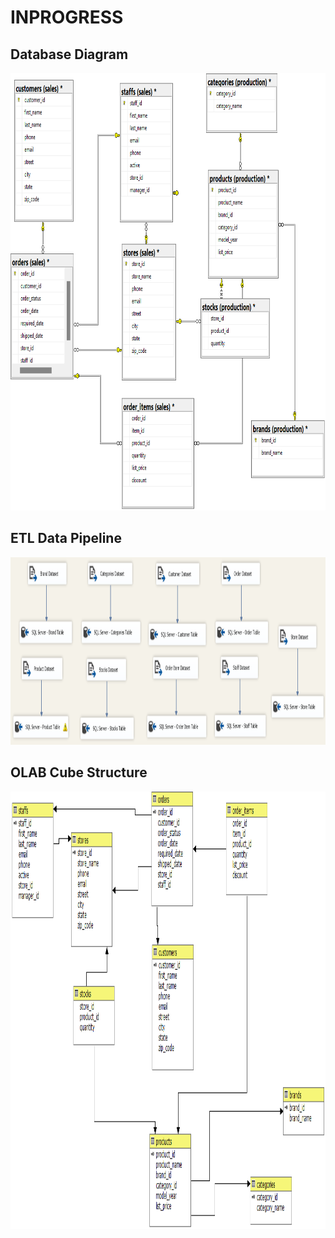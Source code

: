 # INPROGRESS
## Database Diagram
<img src="https://github.com/Bayunova28/BikeStore_DWH_Analytics/blob/main/Create%20Database/database_diagram.png" height="700" width="1000">

## ETL Data Pipeline 
<img src="https://github.com/Bayunova28/BikeStore_DWH_Analytics/blob/main/Create%20Database/data_pipeline.png" height="300" width="1000">

## OLAB Cube Structure
<img src="https://github.com/Bayunova28/BikeStore_DWH_Analytics/blob/main/Create%20OLAB%20Cube/olab_cube_structure.png" height="700" width="1000">
